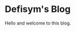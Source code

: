 # Defisym's Blog

Hello and welcome to this blog.

<!-- ![Image of fast.ai logo](images/logo.png) -->

<!-- ## This is a title

And you can include links, like this [link to fast.ai](https://www.fast.ai). Posts will appear after this file. -->
